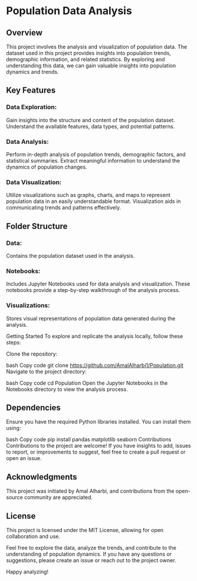 # Population Data Analysis
## Overview
This project involves the analysis and visualization of population data. The dataset used in this project provides insights into population trends, demographic information, and related statistics. By exploring and understanding this data, we can gain valuable insights into population dynamics and trends.

## Key Features
### Data Exploration: 
Gain insights into the structure and content of the population dataset. Understand the available features, data types, and potential patterns.

### Data Analysis:
Perform in-depth analysis of population trends, demographic factors, and statistical summaries. Extract meaningful information to understand the dynamics of population changes.

### Data Visualization:
Utilize visualizations such as graphs, charts, and maps to represent population data in an easily understandable format. Visualization aids in communicating trends and patterns effectively.

## Folder Structure
### Data: 
Contains the population dataset used in the analysis.

### Notebooks:
Includes Jupyter Notebooks used for data analysis and visualization. These notebooks provide a step-by-step walkthrough of the analysis process.

### Visualizations:
Stores visual representations of population data generated during the analysis.

Getting Started
To explore and replicate the analysis locally, follow these steps:

Clone the repository:

bash
Copy code
git clone https://github.com/AmalAlharbi1/Population.git
Navigate to the project directory:

bash
Copy code
cd Population
Open the Jupyter Notebooks in the Notebooks directory to view the analysis process.

## Dependencies
Ensure you have the required Python libraries installed. You can install them using:

bash
Copy code
pip install pandas matplotlib seaborn
Contributions
Contributions to the project are welcome! If you have insights to add, issues to report, or improvements to suggest, feel free to create a pull request or open an issue.

## Acknowledgments
This project was initiated by Amal Alharbi, and contributions from the open-source community are appreciated.

## License
This project is licensed under the MIT License, allowing for open collaboration and use.

Feel free to explore the data, analyze the trends, and contribute to the understanding of population dynamics. If you have any questions or suggestions, please create an issue or reach out to the project owner.

Happy analyzing!
